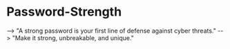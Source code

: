 # Password-Strength
 --> "A strong password is your first line of defense against cyber threats."
 --> "Make it strong, unbreakable, and unique."
